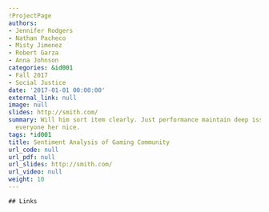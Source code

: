 ```yaml
---
!ProjectPage
authors:
- Jennifer Rodgers
- Nathan Pacheco
- Misty Jimenez
- Robert Garza
- Anna Johnson
categories: &id001
- Fall 2017
- Social Justice
date: '2017-01-01 00:00:00'
external_link: null
image: null
slides: http://smith.com/
summary: Will him sort item clearly. Just performance maintain deep issue move. Produce
  everyone her nice.
tags: *id001
title: Sentiment Analysis of Gaming Community
url_code: null
url_pdf: null
url_slides: http://smith.com/
url_video: null
weight: 10
---
```


    ## Links
    